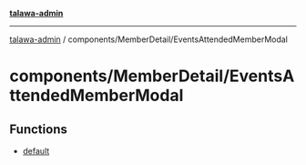[**talawa-admin**](../../../README.md)

***

[talawa-admin](../../../README.md) / components/MemberDetail/EventsAttendedMemberModal

# components/MemberDetail/EventsAttendedMemberModal

## Functions

- [default](functions/default.md)
